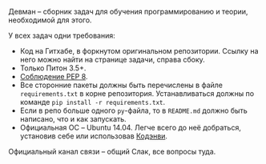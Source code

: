 <p>Девман – сборник задач для обучения программированию и теории, необходимой для этого.</p>
<p>У всех задач одни требования:</p>
<ul>
<li>Код на Гитхабе, в форкнутом оригинальном репозитории. Ссылку на него можно найти на странице задачи, справа сбоку.</li>
<li>Только Питон 3.5+.</li>
<li><a href="/encyclopedia/python_basics/python_basics_pep8/">Соблюдение PEP 8</a>.</li>
<li>Все сторонние пакеты должны быть перечислены в файле <code>requirements.txt</code> в корне репозитория.
Устанавливаться должны по команде <code>pip install -r requirements.txt</code>.</li>
<li>Если в репо больше одного <code>py</code>-файла, то в <code>README.md</code> должно быть написано, что и как запускать.</li>
<li>Официальная ОС – Ubuntu 14.04. Легче всего до неё добраться, установив себе или использовав <a href="/encyclopedia/tutorial/tutorial_codenvy/">Кодэнви</a>.</li>
</ul>
<p>Официальный канал связи – общий Слак, все вопросы туда.</p>